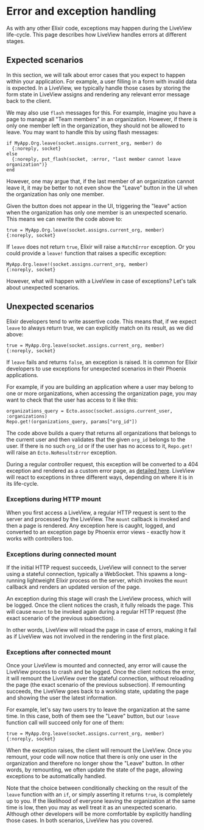 # Error and exception handling

As with any other Elixir code, exceptions may happen during the LiveView
life-cycle. This page describes how LiveView handles errors at different
stages.

## Expected scenarios

In this section, we will talk about error cases that you expect to happen
within your application. For example, a user filling in a form with invalid
data is expected. In a LiveView, we typically handle those cases by storing
the form state in LiveView assigns and rendering any relevant error message
back to the client.

We may also use `flash` messages for this. For example, imagine you have a
page to manage all "Team members" in an organization. However, if there is
only one member left in the organization, they should not be allowed to
leave. You may want to handle this by using flash messages:

    if MyApp.Org.leave(socket.assigns.current_org, member) do
      {:noreply, socket}
    else
      {:noreply, put_flash(socket, :error, "last member cannot leave organization")}
    end

However, one may argue that, if the last member of an organization cannot
leave it, it may be better to not even show the "Leave" button in the UI
when the organization has only one member.

Given the button does not appear in the UI, triggering the "leave" action when
the organization has only one member is an unexpected scenario. This means we
can rewrite the code above to:

    true = MyApp.Org.leave(socket.assigns.current_org, member)
    {:noreply, socket}

If `leave` does not return `true`, Elixir will raise a `MatchError`
exception. Or you could provide a `leave!` function that raises a specific
exception:

    MyApp.Org.leave!(socket.assigns.current_org, member)
    {:noreply, socket}

However, what will happen with a LiveView in case of exceptions?
Let's talk about unexpected scenarios.

## Unexpected scenarios

Elixir developers tend to write assertive code. This means that, if we
expect `leave` to always return true, we can explicitly match on its
result, as we did above:

    true = MyApp.Org.leave(socket.assigns.current_org, member)
    {:noreply, socket}

If `leave` fails and returns `false`, an exception is raised. It is common
for Elixir developers to use exceptions for unexpected scenarios in their
Phoenix applications.

For example, if you are building an application where a user may belong to
one or more organizations, when accessing the organization page, you may want to
check that the user has access to it like this:

    organizations_query = Ecto.assoc(socket.assigns.current_user, :organizations)
    Repo.get!(organizations_query, params["org_id"])

The code above builds a query that returns all organizations that belongs to
the current user and then validates that the given `org_id` belongs to the
user. If there is no such `org_id` or if the user has no access to it,
`Repo.get!` will raise an `Ecto.NoResultsError` exception.

During a regular controller request, this exception will be converted to a
404 exception and rendered as a custom error page, as
[detailed here](https://hexdocs.pm/phoenix/custom_error_pages.html).
LiveView will react to exceptions in three different ways, depending on
where it is in its life-cycle.

### Exceptions during HTTP mount

When you first access a LiveView, a regular HTTP request is sent to the server
and processed by the LiveView. The `mount` callback is invoked and then a page
is rendered. Any exception here is caught, logged, and converted to an exception
page by Phoenix error views - exactly how it works with controllers too.

### Exceptions during connected mount

If the initial HTTP request succeeds, LiveView will connect to the server
using a stateful connection, typically a WebSocket. This spawns a long-running
lightweight Elixir process on the server, which invokes the `mount` callback
and renders an updated version of the page.

An exception during this stage will crash the LiveView process, which will be logged.
Once the client notices the crash, it fully reloads the page. This will cause `mount`
to be invoked again during a regular HTTP request (the exact scenario of the previous
subsection).

In other words, LiveView will reload the page in case of errors, making it
fail as if LiveView was not involved in the rendering in the first place.

### Exceptions after connected mount

Once your LiveView is mounted and connected, any error will cause the LiveView process
to crash and be logged. Once the client notices the error, it will remount the LiveView
over the stateful connection, without reloading the page (the exact scenario of the
previous subsection). If remounting succeeds, the LiveView goes back to a working
state, updating the page and showing the user the latest information.

For example, let's say two users try to leave the organization at the same time.
In this case, both of them see the "Leave" button, but our `leave` function call
will succeed only for one of them:

    true = MyApp.Org.leave(socket.assigns.current_org, member)
    {:noreply, socket}

When the exception raises, the client will remount the LiveView. Once you remount,
your code will now notice that there is only one user in the organization and
therefore no longer show the "Leave" button. In other words, by remounting,
we often update the state of the page, allowing exceptions to be automatically
handled.

Note that the choice between conditionally checking on the result of the `leave`
function with an `if`, or simply asserting it returns `true`, is completely
up to you. If the likelihood of everyone leaving the organization at the same
time is low, then you may as well treat it as an unexpected scenario. Although
other developers will be more comfortable by explicitly handling those cases.
In both scenarios, LiveView has you covered.
